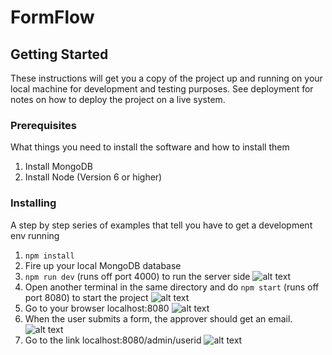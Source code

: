 
# FormFlow

## Getting Started

These instructions will get you a copy of the project up and running on your local machine for development and testing purposes. See deployment for notes on how to deploy the project on a live system.

### Prerequisites

What things you need to install the software and how to install them

1. Install MongoDB
2. Install Node (Version 6 or higher)

### Installing

A step by step series of examples that tell you have to get a development env running

1. `npm install`
2. Fire up your local MongoDB database
3. `npm run dev` (runs off port 4000) to run the server side
![alt text](https://user-images.githubusercontent.com/9812037/28529158-d7234978-705d-11e7-955a-582acd48f72a.png)
4. Open another terminal in the same directory and do `npm start` (runs off port 8080) to start the project
![alt text](https://user-images.githubusercontent.com/9812037/28529163-d91bc4e4-705d-11e7-903d-61d86f737d04.png)
5. Go to your browser localhost:8080
![alt text](https://user-images.githubusercontent.com/9812037/28568388-9afebd28-7103-11e7-89a6-3fb486f7a348.png)
6. When the user submits a form, the approver should get an email.
![alt text](https://user-images.githubusercontent.com/9812037/28571555-6a25e25e-7111-11e7-9278-8e1399dfcadf.png)
7. Go to the link localhost:8080/admin/userid
![alt text](https://user-images.githubusercontent.com/9812037/28530849-13b0541c-7063-11e7-874c-25a68594b435.png)
